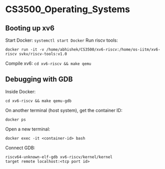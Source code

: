 # CS3500_Operating_Systems

## Booting up xv6
Start Docker:
``` systemctl start Docker ```
Run riscv tools:
```
docker run -it -v /home/abhishek/CS3500/xv6-riscv:/home/os-iitm/xv6-riscv svkv/riscv-tools:v1.0
```
Compile xv6:
``` cd xv6-riscv && make qemu ```

## Debugging with GDB

Inside Docker:
```
cd xv6-riscv && make qemu-gdb
```
On another terminal (host system), get the container ID:
```
docker ps
```
Open a new terminal:
```
docker exec -it <container-id> bash
```
Connect GDB:
```
riscv64-unknown-elf-gdb xv6-riscv/kernel/kernel
target remote localhost:<tcp port id>
```
